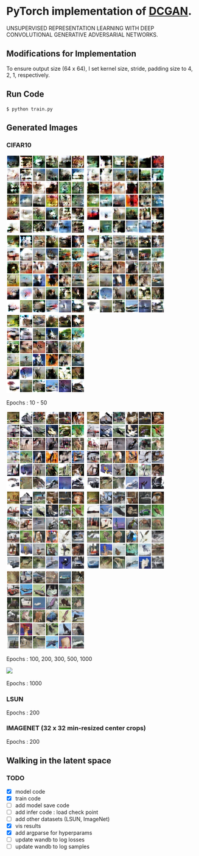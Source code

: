 # PyTorch implementation of [DCGAN](https://arxiv.org/pdf/1511.06434.pdf).
UNSUPERVISED REPRESENTATION LEARNING WITH DEEP CONVOLUTIONAL GENERATIVE ADVERSARIAL NETWORKS.

## Modifications for Implementation
To ensure output size (64 x 64), I set kernel size, stride, padding size to 4, 2, 1, respectively.


## Run Code

```ShellSession
$ python train.py
```


## Generated Images
### CIFAR10

<img src=results\cifar10\0010_results_cifar10.png>
<img src=results\cifar10\0020_results_cifar10.png>
<img src=results\cifar10\0030_results_cifar10.png>
<img src=results\cifar10\0040_results_cifar10.png>
<img src=results\cifar10\0050_results_cifar10.png>

Epochs : 10 - 50


<img src=results\cifar10\0100_results_cifar10.png>
<img src=results\cifar10\0200_results_cifar10.png>
<img src=results\cifar10\0300_results_cifar10.png>
<img src=results\cifar10\0500_results_cifar10.png>
<img src=results\cifar10\1000_results_cifar10.png>

Epochs : 100, 200, 300, 500, 1000

<img src=results\cifar10\1000_gif_results_cifar10.gif>

Epochs : 1000

### LSUN


Epochs : 200

### IMAGENET (32 x 32 min-resized center crops)

Epochs : 200



## Walking in the latent space



### TODO
- [x] model code
- [x] train code
- [ ] add model save code
- [ ] add infer code : load check point
- [ ] add other datasets (LSUN, ImageNet)
- [x] vis results
- [x] add argparse for hyperparams
- [ ] update wandb to log losses 
- [ ] update wandb to log samples
